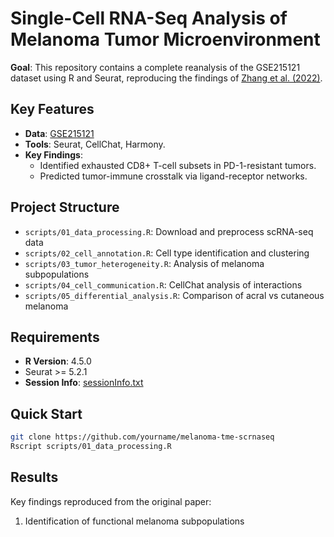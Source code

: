 # Single-Cell RNA-Seq Analysis of Melanoma Tumor Microenvironment  

**Goal**: This repository contains a complete reanalysis of the GSE215121 dataset using R and Seurat, reproducing the findings of [Zhang et al. (2022)](https://doi.org/10.1038/s41467-022-34877-3). 

## Key Features  
- **Data**: [GSE215121](https://www.ncbi.nlm.nih.gov/geo/query/acc.cgi?acc=GSE215121)  
- **Tools**: Seurat, CellChat, Harmony.
- **Key Findings**:  
  - Identified exhausted CD8+ T-cell subsets in PD-1-resistant tumors.  
  - Predicted tumor-immune crosstalk via ligand-receptor networks.  

## Project Structure
- `scripts/01_data_processing.R`: Download and preprocess scRNA-seq data
- `scripts/02_cell_annotation.R`: Cell type identification and clustering
- `scripts/03_tumor_heterogeneity.R`: Analysis of melanoma subpopulations
- `scripts/04_cell_communication.R`: CellChat analysis of interactions
- `scripts/05_differential_analysis.R`: Comparison of acral vs cutaneous melanoma

## Requirements  
- **R Version**: 4.5.0
- Seurat >= 5.2.1
- **Session Info**: [sessionInfo.txt](sessionInfo.txt)  

## Quick Start  
```bash
git clone https://github.com/yourname/melanoma-tme-scrnaseq
Rscript scripts/01_data_processing.R
```

## Results
Key findings reproduced from the original paper:
1. Identification of functional melanoma subpopulations
